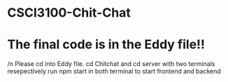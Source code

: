 # CSCI3100-Chit-Chat
<h1>The final code is in the Eddy file!!</h1> /n
Please cd into Eddy file.
cd Chitchat and cd server with two terminals resepectively
run npm start in both terminal to start frontend and backend

